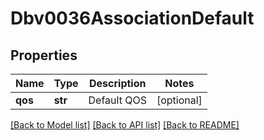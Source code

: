 # Dbv0036AssociationDefault

## Properties
Name | Type | Description | Notes
------------ | ------------- | ------------- | -------------
**qos** | **str** | Default QOS | [optional] 

[[Back to Model list]](../README.md#documentation-for-models) [[Back to API list]](../README.md#documentation-for-api-endpoints) [[Back to README]](../README.md)


